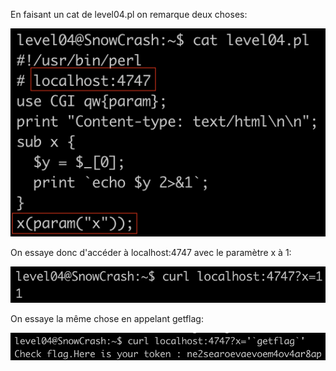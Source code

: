 En faisant un cat de level04.pl on remarque deux choses:

![image info](./cat_level04.png)

On essaye donc d'accéder à localhost:4747 avec le paramètre x à 1:

![image info](./curl_level04.png)

On essaye la même chose en appelant getflag:

![image info](./getflag.png)
